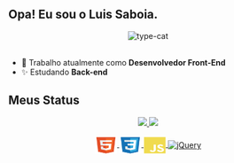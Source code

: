 
## Opa! Eu sou o Luis Saboia.

  <div align="center"><img width="400" height="400" alt="type-cat" src="https://c.tenor.com/y2JXkY1pXkwAAAAC/cat-computer.gif"></div> <br />
  
  - 📖 Trabalho atualmente como **Desenvolvedor Front-End**
  - ✨ Estudando **Back-end**
 
 ## Meus Status

<div align="center">
  <a href="https://github.com/Luisaboia">
  <img height="180em" src="https://github-readme-stats.vercel.app/api?username=Luisaboia&show_icons=true&theme=dracula&include_all_commits=true&count_private=true"/>
  <img height="180em" src="https://github-readme-stats.vercel.app/api/top-langs/?username=Luisaboia&layout=compact&langs_count=7&theme=dracula"/>
</div>
  <div align="center" style="display: inline_block"><br />
  <img align="center" alt="HTML" height="30" width="40" src="https://raw.githubusercontent.com/devicons/devicon/master/icons/html5/html5-original.svg">
  <img align="center" alt="CSS" height="30" width="40" src="https://raw.githubusercontent.com/devicons/devicon/master/icons/css3/css3-original.svg">
  <img align="center" alt="Js" height="30" width="40" src="https://raw.githubusercontent.com/devicons/devicon/master/icons/javascript/javascript-plain.svg">
  <img align="center" alt="jQuery" height="30" width="40" src="https://cdn.iconscout.com/icon/free/png-256/jquery-8-1175153.png">
</div>
